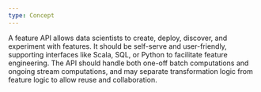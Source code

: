 ```yaml
---
type: Concept
---
```


A feature API allows data scientists to create, deploy, discover, and experiment with features. It should be self-serve and user-friendly, supporting interfaces like Scala, SQL, or Python to facilitate feature engineering. The API should handle both one-off batch computations and ongoing stream computations, and may separate transformation logic from feature logic to allow reuse and collaboration.